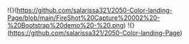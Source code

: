 !{}(https://github.com/salarissa321/2050-Color-landing-Page/blob/main/FireShot%20Capture%20002%20-%20Bootstrap%20demo%20-%20.png)
!{}(https://github.com/salarissa321/2050-Color-landing-Page)

